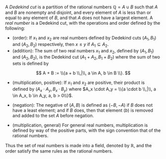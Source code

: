 A *Dedekind cut* is a partition of the rational numbers $\mathbb{Q} = A \cup B$ 
such that $A$ and $B$ are nonempty and disjoint, and every element of $A$ is 
less than or equal to any element of $B$, and that $A$ does not have a largest 
element. A *real number* is a Dedekind cut, with the operations and order 
defined by the following:

- (order): If $x_1$ and $x_2$ are real numbers defined by Dedekind cuts
$(A_1, B_1)$ and $(A_2, B_2)$ respectively, then $x \leq y$ if
 $A_1 \subseteq A_2$.
- (addition): The sum of two real numbers $x_1$ and $x_2$, defined by
$(A_1, B_1)$ and $(A_2, B_2)$, is the Dedekind cut $(A_1 + A_2, B_1 + B_2)$ 
where the sum of two sets is defined by

$$
A + B := \\{a + b \\,|\\, a \in A, b \in B \\}.
$$

- (multiplication, positive): If $x_1$ and $x_2$ are positive, their product is defined 
by $(A_x \cdot A_y, B_x \cdot B_y)$ where 
$A_x \cdot A_y = \\{a \cdot b \\,|\\, a \in A_x, b \in A_y, a, b > 0\\}$.

- (negation): The negative of $(A, B)$ is defined as $(-B, -A)$ if $B$ does not have a
least element; and if $B$ does, then that element $(b)$ is removed and added to the set
$A$ before negation.

- (multiplication, general) For general real numbers, multiplication is defined by way of
the positive parts, with the sign convention that of the rational numbers.

Thus the set of real numbers is made into a field, denoted by $\mathbb{R}$, and the order 
satisfy the same rules as the rational numbers.
